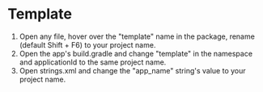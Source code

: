 # Template

1. Open any file, hover over the "template" name in the package, rename (default Shift + F6) to your project name.
2. Open the app's build.gradle and change "template" in the namespace and applicationId to the same project name.
3. Open strings.xml and change the "app_name" string's value to your project name.